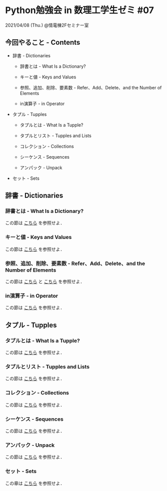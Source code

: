 # Python勉強会 in 数理工学生ゼミ #07

2021/04/08 (Thu.) @情電棟2Fセミナー室

## 今回やること - Contents

- 辞書 - Dictionaries

  - 辞書とは - What Is a Dictionary?

  - キーと値 - Keys and Values

  - 参照、追加、削除、要素数 - Refer、Add、Delete、and the Number of Elements

  - in演算子 - in Operator

- タプル - Tupples

  - タプルとは - What Is a Tupple?

  - タプルとリスト - Tupples and Lists

  - コレクション - Collections

  - シーケンス - Sequences

  - アンパック - Unpack

- セット - Sets

## 辞書 - Dictionaries

### 辞書とは - What Is a Dictionary?

この節は [こちら](https://www.python.jp/train/dict/index.html) を参照せよ．

### キーと値 - Keys and Values

この節は [こちら](https://www.python.jp/train/dict/index.html#%E3%82%AD%E3%83%BC%E3%81%A8%E5%80%A4) を参照せよ．

### 参照、追加、削除、要素数 - Refer、Add、Delete、and the Number of Elements

この節は [こちら](https://www.python.jp/train/dict/index.html#%E8%BE%9E%E6%9B%B8%E3%81%AE%E5%8F%82%E7%85%A7) と [こちら](https://www.python.jp/train/dict/dict_oper.html) を参照せよ．

### in演算子 - in Operator

この節は [こちら](https://www.python.jp/train/dict/oper-in.html) を参照せよ．

## タプル - Tupples

### タプルとは - What Is a Tupple?

この節は [こちら](https://www.python.jp/train/tuple/index.html) を参照せよ．

### タプルとリスト - Tupples and Lists

この節は [こちら](https://www.python.jp/train/tuple/index.html#%E3%82%BF%E3%83%97%E3%83%AB%E3%81%A8%E3%83%AA%E3%82%B9%E3%83%88) を参照せよ．

### コレクション - Collections

この節は [こちら](https://www.python.jp/train/tuple/collection.html) を参照せよ．

### シーケンス - Sequences

この節は [こちら](https://www.python.jp/train/tuple/sequence.html) を参照せよ．

### アンパック - Unpack

この節は [こちら](https://www.python.jp/train/tuple/unpack.html) を参照せよ．

### セット - Sets

この章は [こちら](https://utokyo-ipp.github.io/appendix/2-set.html) を参照せよ．
